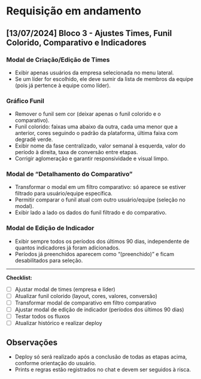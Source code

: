 # Requisição em andamento

## [13/07/2024] Bloco 3 - Ajustes Times, Funil Colorido, Comparativo e Indicadores

### Modal de Criação/Edição de Times
- Exibir apenas usuários da empresa selecionada no menu lateral.
- Se um líder for escolhido, ele deve sumir da lista de membros da equipe (pois já pertence à equipe como líder).

### Gráfico Funil
- Remover o funil sem cor (deixar apenas o funil colorido e o comparativo).
- Funil colorido: faixas uma abaixo da outra, cada uma menor que a anterior, cores seguindo o padrão da plataforma, última faixa com degradê verde.
- Exibir nome da fase centralizado, valor semanal à esquerda, valor do período à direita, taxa de conversão entre etapas.
- Corrigir aglomeração e garantir responsividade e visual limpo.

### Modal de “Detalhamento do Comparativo”
- Transformar o modal em um filtro comparativo: só aparece se estiver filtrado para usuário/equipe específica.
- Permitir comparar o funil atual com outro usuário/equipe (seleção no modal).
- Exibir lado a lado os dados do funil filtrado e do comparativo.

### Modal de Edição de Indicador
- Exibir sempre todos os períodos dos últimos 90 dias, independente de quantos indicadores já foram adicionados.
- Períodos já preenchidos aparecem como “(preenchido)” e ficam desabilitados para seleção.

---

**Checklist:**
- [ ] Ajustar modal de times (empresa e líder)
- [ ] Atualizar funil colorido (layout, cores, valores, conversão)
- [ ] Transformar modal de comparativo em filtro comparativo
- [ ] Ajustar modal de edição de indicador (períodos dos últimos 90 dias)
- [ ] Testar todos os fluxos
- [ ] Atualizar histórico e realizar deploy

## Observações
- Deploy só será realizado após a conclusão de todas as etapas acima, conforme orientação do usuário.
- Prints e regras estão registrados no chat e devem ser seguidos à risca. 